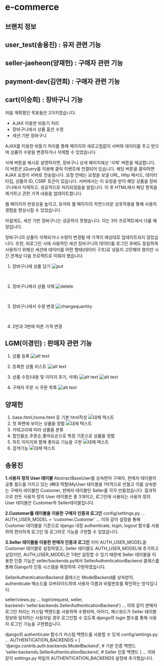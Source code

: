# e-commerce
## 브랜치 정보
## user_test(송용진) : 유저 관련 기능
## seller-jaeheon(양재헌) : 구매자 관련 기능
## payment-dev(김연희) : 구매자 관련 기능
## cart(이승희) : 장바구니 기능
처음 계획했던 목표들은 3가지였습니다.

- AJAX 이용한 비동기 처리
- 장바구니에서 상품 옵션 수정
- 세션 기반 장바구니

AJAX를 이용한 비동기 처리를 통해 페이지의 새로고침없이 서버와 데이터를 주고 받으며 상품의 수량을 변경하거나 삭제할 수 있었습니다.

삭제 버튼을 예시로 설명하자면, 장바구니 상세 페이지에선 '삭제' 버튼을 제공합니다. 이 버튼은 jQuery를 이용해 클릭 이벤트에 연결되어 있습니다. 해당 버튼을 클릭하면 AJAX 요청이 서버로 전송됩니다. 요청 안에는 요청을 보낼 URL, Http 메서드, 데이터 타입, 상품의 ID, CSRF 토큰이 있습니다. 서버에서는 이 요청을 받아 해당 상품을 장바구니에서 삭제하고, 성공적으로 처리되었음을 알립니다. 이 후 HTML에서 해당 항목을 제거하고 관련 가격 내용을 업데이트합니다. 

웹 페이지의 반응성을 높이고, 유저와 웹 페이지의 자연스러운 상호작용을 통해 사용자 경험을 향상시킬 수 있었습니다.

아쉽게도, 세션 기반 장바구니는 성공하지 못했습니다. 이는 3차 프로젝트에서 다룰 예정입니다. 

장바구니의 상품이 삭제되거나 수량이 변경될 때 가격이 예상대로 업데이트되지 않았습니다. 또한, 비로그인 시에 사용하던 세션 장바구니의 데이터를 로그인 후에도 동일하게 사용하기 위해선 세션에 데이터를 어떤 형태(데이터 구조)로 넣을지 고민해야 했지만 시간 관계상 다음 프로젝트로 미뤄야 했습니다.


1. 장바구니에 상품 담기
![put](https://github.com/digital-zoo/e-commerce/assets/162934058/536a6b64-62f3-4cf1-8b68-0d6fe143f945)
<br>

2. 장바구니에서 상품 삭제
![delete](https://github.com/digital-zoo/e-commerce/assets/162934058/b2ce4c06-9b22-469e-9228-3dea9e7df638)
<br>

3. 장바구니에서 수량 변경
![changequantity](https://github.com/digital-zoo/e-commerce/assets/162934058/3c912a57-db44-420d-a083-6c15a4bbffa8)
<br>

4. 2번과 3번에 따른 가격 변경

## LGM(이경민) : 판매자 관련 기능
1. 상품 등록
![alt text](image.png)

2. 등록한 상품 리스트
![alt text](image-1.png)

3. 상품 수정(내용 및 이미지 추가, 삭제)
![alt text](image-2.png)
![alt text](image-3.png)

4. 구매자 주문 시 주문 목록
 ![alt text](image-4.png)

## 양재헌
1. base.html,home.html 등 기본 html작성
![대체 텍스트](ReadmeImages/site_sample1.png)
2. 첫 화면에 보이는 상품들 정렬
![대체 텍스트](ReadmeImages/site_sample3.png)
3. 카테고리에 따라 상품들 분류
4. 할인율순,주문순,좋아요순으로 특정 기준으로 상품들 정렬
5. 하트 이미지와 함께 좋아요 기능을 구현
![대체 텍스트](ReadmeImages/site_sample2.png)
6. 검색기능
![대체 텍스트](ReadmeImages/site_sample4.png)

## 송용진
**1.사용자 정의 User 테이블**
AbstractBaseUser를 상속받아 구매자, 판매자 테이블의 공통 필드를 가지고 있는  (뼈대 역할)MyUser 테이블을 1차적으로 만들고 이를 상속받는 구매자 테이블인 Customer,  판매자 테이블인 Seller를 각각 만들었습니다. 결과적으로 만든 사용자 정의 User 테이블은 총 3개이고, 로그인에 사용되는 사용자 정의 User 테이블은 Customer와 Seller테이블입니다.

**2.Customer를 테이블을 이용한 구매자 인증과 로그인**
config/settings.py
…
AUTH_USER_MODEL = 'customer.Customer'
…
이와 같이 설정을 통해 
Customer 테이블을 기준으로
django 내장 authenticate, login, logout 함수를 사용하여 
편리하게 로그인 및 로그아웃 기능을 구현할 수 있었습니다.

**3.Seller 테이블을 이용한 판매자 인증과 로그인**
이미 AUTH_USER_MODEL을 Customer 테이블로 설정하였고,
Seller 테이블도 AUTH_USER_MODEL에 추가하고 싶었지만,
AUTH_USER_MODEL은 1개만 설정할 수 있기 때문에
Seller 테이블을 이용한 인증 기능은 
seller/backends.py에서 SellerAuthenticationBackend 클래스를 통해 
Django의 인증 시스템을 확장하여 구현하였습니다.

SellerAuthenticationBackend 클래스는 ModelBackend를 상속받아,
authenticate 메소드를 오버라이드하여 
사용자 이름과 비밀번호를 확인하는 방식입니다.

seller/views.py
...
login(request, seller, backend='seller.backends.SellerAuthenticationBackend')
...
이와 같이 판매자 로그인 처리는 커스텀 백엔드를 사용하여 수행되며, 
아이디, 패스워드가 Seller 테이블 정보와 일치하는 사용자일 경우 로그인할 수 있도록
django의 login 함수를 통해 사용자 로그인 기능을 구현했습니다.

django의 authenticate 함수가 커스텀 백엔드를 사용할 수 있게
config/settings.py
…
AUTHENTICATION_BACKENDS = [
    'django.contrib.auth.backends.ModelBackend', # 기본 인증 백엔드
    'seller.backends.SellerAuthenticationBackend', # Seller 인증 백엔드
]
…
이와 같이 settings.py 파일의 AUTHENTICATION_BACKENDS 설정에 추가했습니다.